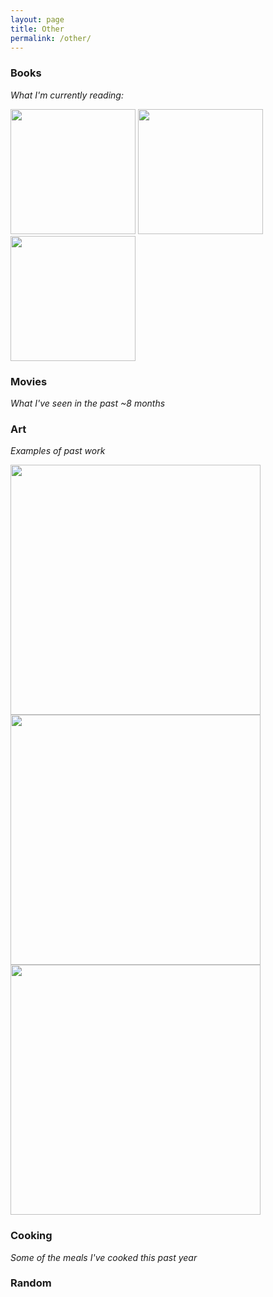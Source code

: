 ```yaml
---
layout: page
title: Other
permalink: /other/
---
```


### Books
*What I'm currently reading:*
<p float="left">
  <img src="https://github.com/sachaker/sachaker.github.io/blob/master/img/book1.jpg" height="200" />
  <img src="https://github.com/sachaker/sachaker.github.io/blob/master/img/book3.jpg" height="200" />
  <img src="https://github.com/sachaker/sachaker.github.io/blob/master/img/book2.jpg" height="200" />
</p>

### Movies
*What I've seen in the past ~8 months*

### Art
*Examples of past work*
<p float="left">
  <img src="https://github.com/sachaker/sachaker.github.io/blob/master/img/art1.jpg" height="400" />
  <img src="https://github.com/sachaker/sachaker.github.io/blob/master/img/art2.png" height="400" />
  <img src="https://github.com/sachaker/sachaker.github.io/blob/master/img/art3.jpg" height="400" />
</p>

### Cooking
*Some of the meals I've cooked this past year*

### Random
